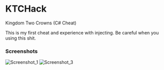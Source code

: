 # KTCHack
Kingdom Two Crowns (C# Cheat)


This is my first cheat and experience with injecting. Be careful when you using this shit.

### Screenshots
![Screenshot_1](https://user-images.githubusercontent.com/65300126/108840758-77067200-75df-11eb-9864-9d602acf9f97.png)
![Screenshot_3](https://user-images.githubusercontent.com/65300126/108840761-78379f00-75df-11eb-9757-1d618eae7ad4.png)
